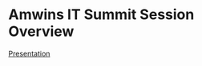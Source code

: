 # Amwins IT Summit Session Overview
[Presentation](https://app.diagrams.net/#Wb!RtSjfnAFV0Osq26qCZoWtKb7hOxihjBPoYsHNTznbbaCvzcz0tiVRpzXqPO2giUZ%2F01UWNPGYCGDJWXNIFZ6FGYHQ6IJ7T6QARC#%7B%22pageId%22%3A%22o5VxPqzuJF_8JrVMiHuJ%22%7D)
